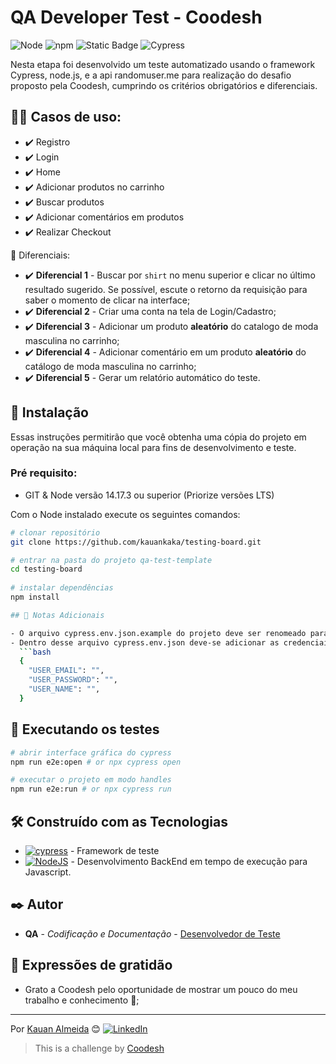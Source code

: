 # QA Developer Test - Coodesh
![Node](https://img.shields.io/badge/Node-v14.17.3-brightgreen) ![npm](https://img.shields.io/badge/npm-v6.14.13-green) ![Static Badge](https://img.shields.io/badge/RandomUser-v1.4.0-yellowgreen)
 ![Cypress](https://img.shields.io/badge/Cypress-v13.6.2-blue)

Nesta etapa foi desenvolvido um teste automatizado usando o framework Cypress, node.js, e a api randomuser.me para realização do desafio proposto pela Coodesh, cumprindo os critérios obrigatórios e diferenciais.

## 👩‍💻 Casos de uso:
- ✔️ Registro
- ✔️ Login
- ✔️ Home
- ✔️ Adicionar produtos no carrinho
- ✔️ Buscar produtos
- ✔️ Adicionar comentários em produtos
- ✔️ Realizar Checkout

🎯 Diferenciais:
- ✔️ **Diferencial 1** - Buscar por `shirt` no menu superior e clicar no último resultado sugerido. Se possível, escute o retorno da requisição para saber o momento de clicar na interface;
- ✔️ **Diferencial 2** - Criar uma conta na tela de Login/Cadastro;
- ✔️ **Diferencial 3** - Adicionar um produto **aleatório** do catalogo de moda masculina no carrinho;
- ✔️ **Diferencial 4** - Adicionar comentário em um produto **aleatório** do catálogo de moda masculina no carrinho;
- ✔️ **Diferencial 5** - Gerar um relatório automático do teste.


## 🔧 Instalação
 Essas instruções permitirão que você obtenha uma cópia do projeto em operação na sua máquina local para fins de desenvolvimento e teste.
 
### Pré requisito: 

  - GIT & Node versão 14.17.3 ou superior (Priorize versões LTS)

Com o Node instalado execute os seguintes comandos:

```bash
# clonar repositório
git clone https://github.com/kauankaka/testing-board.git

# entrar na pasta do projeto qa-test-template
cd testing-board
  
# instalar dependências
npm install

## 📝 Notas Adicionais

- O arquivo cypress.env.json.example do projeto deve ser renomeado para cypress.env.json
- Dentro desse arquivo cypress.env.json deve-se adicionar as credenciais para login de uma conta existente no site, por exemplo:
  ```bash
  {
    "USER_EMAIL": "",
    "USER_PASSWORD": "",
    "USER_NAME": "",
  }
  ```

## 🧪 Executando os testes
```bash
# abrir interface gráfica do cypress
npm run e2e:open # or npx cypress open

# executar o projeto em modo handles
npm run e2e:run # or npx cypress run
```

## 🛠️ Construído com as Tecnologias

* [![cypress](https://img.shields.io/badge/-cypress-%23E5E5E5?style=for-the-badge&logo=cypress&logoColor=058a5e)](https://docs.cypress.io/guides/overview/why-cypress) - Framework de teste
* [![NodeJS](https://img.shields.io/badge/node.js-6DA55F?style=for-the-badge&logo=node.js&logoColor=white)](https://nodejs.org/en/docs/) - Desenvolvimento BackEnd em tempo de execução para Javascript.


## ✒️ Autor

* **QA** - *Codificação e Documentação* - [Desenvolvedor de Teste](https://github.com/kauankaka)

## 🎁 Expressões de gratidão

* Grato a Coodesh pelo oportunidade de mostrar um pouco do meu trabalho e conhecimento 📢;

---
Por [Kauan Almeida](https://github.com/kauankaka) 😊
[![LinkedIn](https://img.shields.io/badge/linkedin-%230077B5.svg?style=for-the-badge&logo=linkedin&logoColor=white)](https://www.linkedin.com/in/kauan-almeida-18674121b/)

>  This is a challenge by [Coodesh](https://coodesh.com/)

